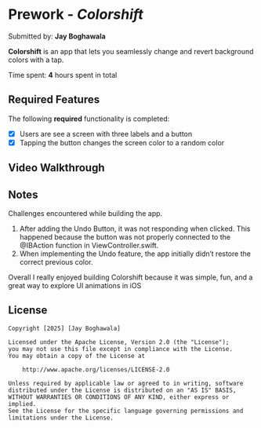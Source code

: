 # Prework - *Colorshift*

Submitted by: **Jay Boghawala**

**Colorshift** is an app that lets you seamlessly change and revert background colors with a tap.

Time spent: **4** hours spent in total

## Required Features

The following **required** functionality is completed:

- [x] Users are see a screen with three labels and a button
- [x] Tapping the button changes the screen color to a random color
 
## Video Walkthrough



## Notes

Challenges encountered while building the app.

1. After adding the Undo Button, it was not responding when clicked. This happened because the button was not properly connected to the @IBAction function in ViewController.swift.
2. When implementing the Undo feature, the app initially didn’t restore the correct previous color. 

Overall I really enjoyed building Colorshift because it was simple, fun, and a great way to explore UI animations in iOS

## License

    Copyright [2025] [Jay Boghawala]

    Licensed under the Apache License, Version 2.0 (the "License");
    you may not use this file except in compliance with the License.
    You may obtain a copy of the License at

        http://www.apache.org/licenses/LICENSE-2.0

    Unless required by applicable law or agreed to in writing, software
    distributed under the License is distributed on an "AS IS" BASIS,
    WITHOUT WARRANTIES OR CONDITIONS OF ANY KIND, either express or implied.
    See the License for the specific language governing permissions and
    limitations under the License.
